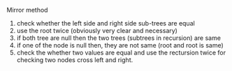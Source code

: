 Mirror method
1. check whether the left side and right side sub-trees are equal
2. use the root twice (obviously very clear and necessary)
3. if both tree are null then the two trees (subtrees in recursion) are same
4. if one of the node is null then, they are not same (root and root is same)
5. check the whether two values are equal and use the rectursion twice for checking two nodes cross left and right.